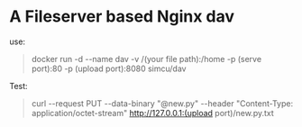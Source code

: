 # A Fileserver based Nginx dav

use:
> docker run -d --name dav -v /(your file path):/home -p (serve port):80 -p (upload port):8080 simcu/dav

Test:
> curl --request PUT --data-binary "@new.py" --header "Content-Type: application/octet-stream" http://127.0.0.1:(upload port)/new.py.txt